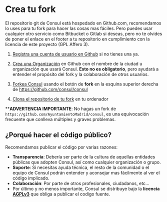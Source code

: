 # Crea tu fork

El repositorio git de Consul está hospedado en Github.com, recomendamos lo uses para tu fork para hacer las cosas mas fáciles. Pero puedes usar cualquier otro servicio como Bitbucket o Gitlab si deseas, pero no te olvides de poner el enlace en el footer a tu repositorio en cumplimiento con la licencia de este proyecto (GPL Affero 3).

1. [Registra una cuenta de usuario en Github](https://github.com/join) si no tienes una ya.

2. [Crea una Organización](https://help.github.com/articles/creating-a-new-organization-from-scratch/) en Github con el nombre de la ciudad u organización que usará Consul. **Esto no es obligatorio**, pero ayudará a entender el propósito del fork y la colaboración de otros usuarios.

3. [Forkea Consul](https://help.github.com/articles/fork-a-repo/) usando el botón de **fork** en la esquina superior derecha de https://github.com/consul/consul

4. [Clona el repositorio de tu fork](https://help.github.com/articles/cloning-a-repository/) en tu ordenador

****ADVERTENCIA IMPORTANTE**: No hagas un fork de `https://github.com/AyuntamientoMadrid/consul`, es una equivocación frecuente que conlleva múltiples y graves problemas.

## ¿Porqué hacer el código público?

Recomendamos publicar el código por varias razones:
- **Transparencia**: Debería ser parte de la cultura de aquellas entidades públicas que adopten Consul, así como cualquier organización o grupo.
- **Soporte**: Si necesitas ayuda técnica, el resto de la comunidad o el equipo de Consul podrán entender y aconsejar mas fácilmente al ver el código implicado.
- **Colaboración**: Por parte de otros profesionales, ciudadanos, etc...
- Por último y no menos importante, Consul se distribuye bajo la **licencia [AGPLv3](https://github.com/consul/consul/blob/master/LICENSE-AGPLv3.txt)** que obliga a publicar el codigo fuente.
